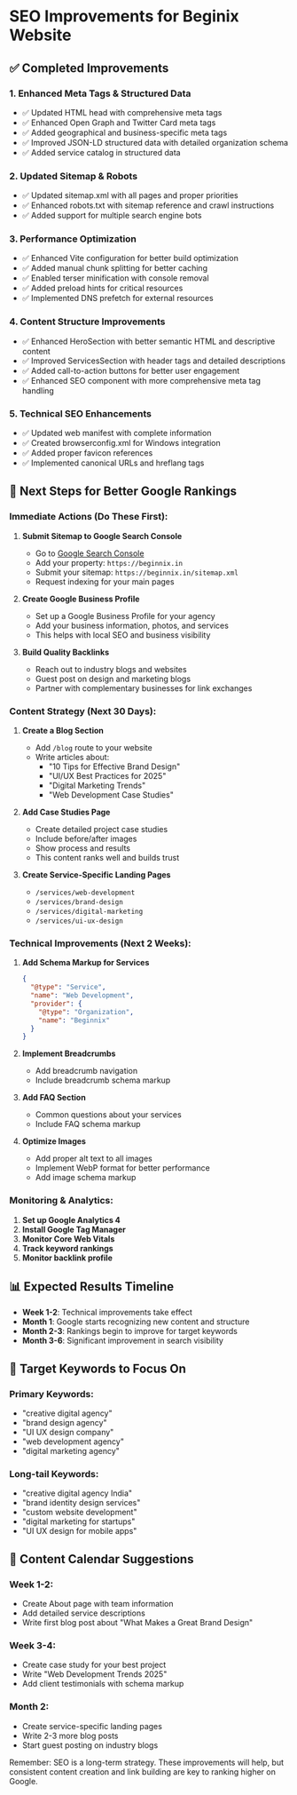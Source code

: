 # SEO Improvements for Beginix Website

## ✅ Completed Improvements

### 1. Enhanced Meta Tags & Structured Data
- ✅ Updated HTML head with comprehensive meta tags
- ✅ Enhanced Open Graph and Twitter Card meta tags
- ✅ Added geographical and business-specific meta tags
- ✅ Improved JSON-LD structured data with detailed organization schema
- ✅ Added service catalog in structured data

### 2. Updated Sitemap & Robots
- ✅ Updated sitemap.xml with all pages and proper priorities
- ✅ Enhanced robots.txt with sitemap reference and crawl instructions
- ✅ Added support for multiple search engine bots

### 3. Performance Optimization
- ✅ Enhanced Vite configuration for better build optimization
- ✅ Added manual chunk splitting for better caching
- ✅ Enabled terser minification with console removal
- ✅ Added preload hints for critical resources
- ✅ Implemented DNS prefetch for external resources

### 4. Content Structure Improvements
- ✅ Enhanced HeroSection with better semantic HTML and descriptive content
- ✅ Improved ServicesSection with header tags and detailed descriptions
- ✅ Added call-to-action buttons for better user engagement
- ✅ Enhanced SEO component with more comprehensive meta tag handling

### 5. Technical SEO Enhancements
- ✅ Updated web manifest with complete information
- ✅ Created browserconfig.xml for Windows integration
- ✅ Added proper favicon references
- ✅ Implemented canonical URLs and hreflang tags

## 🚀 Next Steps for Better Google Rankings

### Immediate Actions (Do These First):

1. **Submit Sitemap to Google Search Console**
   - Go to [Google Search Console](https://search.google.com/search-console)
   - Add your property: `https://beginnix.in`
   - Submit your sitemap: `https://beginnix.in/sitemap.xml`
   - Request indexing for your main pages

2. **Create Google Business Profile**
   - Set up a Google Business Profile for your agency
   - Add your business information, photos, and services
   - This helps with local SEO and business visibility

3. **Build Quality Backlinks**
   - Reach out to industry blogs and websites
   - Guest post on design and marketing blogs
   - Partner with complementary businesses for link exchanges

### Content Strategy (Next 30 Days):

1. **Create a Blog Section**
   - Add `/blog` route to your website
   - Write articles about:
     - "10 Tips for Effective Brand Design"
     - "UI/UX Best Practices for 2025"
     - "Digital Marketing Trends"
     - "Web Development Case Studies"

2. **Add Case Studies Page**
   - Create detailed project case studies
   - Include before/after images
   - Show process and results
   - This content ranks well and builds trust

3. **Create Service-Specific Landing Pages**
   - `/services/web-development`
   - `/services/brand-design`
   - `/services/digital-marketing`
   - `/services/ui-ux-design`

### Technical Improvements (Next 2 Weeks):

1. **Add Schema Markup for Services**
   ```json
   {
     "@type": "Service",
     "name": "Web Development",
     "provider": {
       "@type": "Organization",
       "name": "Beginnix"
     }
   }
   ```

2. **Implement Breadcrumbs**
   - Add breadcrumb navigation
   - Include breadcrumb schema markup

3. **Add FAQ Section**
   - Common questions about your services
   - Include FAQ schema markup

4. **Optimize Images**
   - Add proper alt text to all images
   - Implement WebP format for better performance
   - Add image schema markup

### Monitoring & Analytics:

1. **Set up Google Analytics 4**
2. **Install Google Tag Manager**
3. **Monitor Core Web Vitals**
4. **Track keyword rankings**
5. **Monitor backlink profile**

## 📊 Expected Results Timeline

- **Week 1-2**: Technical improvements take effect
- **Month 1**: Google starts recognizing new content and structure
- **Month 2-3**: Rankings begin to improve for target keywords
- **Month 3-6**: Significant improvement in search visibility

## 🎯 Target Keywords to Focus On

### Primary Keywords:
- "creative digital agency"
- "brand design agency"
- "UI UX design company"
- "web development agency"
- "digital marketing agency"

### Long-tail Keywords:
- "creative digital agency India"
- "brand identity design services"
- "custom website development"
- "digital marketing for startups"
- "UI UX design for mobile apps"

## 📝 Content Calendar Suggestions

### Week 1-2:
- Create About page with team information
- Add detailed service descriptions
- Write first blog post about "What Makes a Great Brand Design"

### Week 3-4:
- Create case study for your best project
- Write "Web Development Trends 2025"
- Add client testimonials with schema markup

### Month 2:
- Create service-specific landing pages
- Write 2-3 more blog posts
- Start guest posting on industry blogs

Remember: SEO is a long-term strategy. These improvements will help, but consistent content creation and link building are key to ranking higher on Google.
